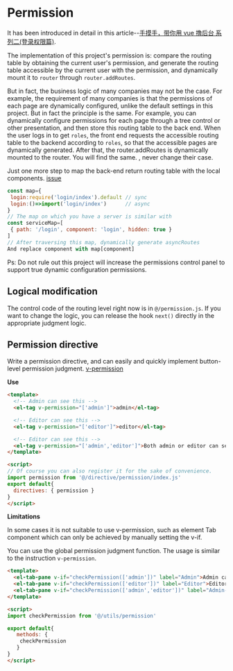 # Permission

It has been introduced in detail in this article--[手摸手，带你用 vue 撸后台 系列二(登录权限篇)](https://juejin.im/post/591aa14f570c35006961acac).

The implementation of this project's permission is: compare the routing table by obtaining the current user's permission, and generate the routing table accessible by the current user with the permission, and dynamically mount it to `router` through `router.addRoutes`.

But in fact, the business logic of many companies may not be the case. For example, the requirement of many companies is that the permissions of each page are dynamically configured, unlike the default settings in this project. But in fact the principle is the same. For example, you can dynamically configure permissions for each page through a tree control or other presentation, and then store this routing table to the back end. When the user logs in to get `roles`, the front end requests the accessible routing table to the backend according to `roles`, so that the accessible pages are dynamically generated. After that, the router.addRoutes is dynamically mounted to the router. You will find the same. , never change their case.

Just one more step to map the back-end return routing table with the local components. [issue](https://github.com/PanJiaChen/doc-site/issues/293)

```js
const map={
 login:require('login/index').default // sync
 login:()=>import('login/index')      // async
}
// The map on which you have a server is similar with
const serviceMap=[
 { path: '/login', component: 'login', hidden: true }
]
// After traversing this map, dynamically generate asyncRoutes
And replace component with map[component]
```

Ps: Do not rule out this project will increase the permissions control panel to support true dynamic configuration permissions.

## Logical modification

The control code of the routing level right now is in `@/permission.js`. If you want to change the logic, you can release the hook `next()` directly in the appropriate judgment logic.

## Permission directive

Write a permission directive, and can easily and quickly implement button-level permission judgment. [v-permission](https://github.com/PanJiaChen/doc-site/tree/master/src/directive/permission)

**Use**

```html
<template>
  <!-- Admin can see this -->
  <el-tag v-permission="['admin']">admin</el-tag>

  <!-- Editor can see this -->
  <el-tag v-permission="['editor']">editor</el-tag>

  <!-- Editor can see this -->
  <el-tag v-permission="['admin','editor']">Both admin or editor can see this</el-tag>
</template>

<script>
// Of course you can also register it for the sake of convenience.
import permission from '@/directive/permission/index.js'
export default{
  directives: { permission }
}
</script>
```

**Limitations**

In some cases it is not suitable to use v-permission, such as element Tab component which can only be achieved by manually setting the v-if.

You can use the global permission judgment function. The usage is similar to the instruction `v-permission`.

```html
<template>
  <el-tab-pane v-if="checkPermission(['admin'])" label="Admin">Admin can see this</el-tab-pane>
  <el-tab-pane v-if="checkPermission(['editor'])" label="Editor">Editor can see this</el-tab-pane>
  <el-tab-pane v-if="checkPermission(['admin','editor'])" label="Admin-OR-Editor">Both admin or editor can see this</el-tab-pane>
</template>

<script>
import checkPermission from '@/utils/permission'

export default{
   methods: {
    checkPermission
   }
}
</script>
```
